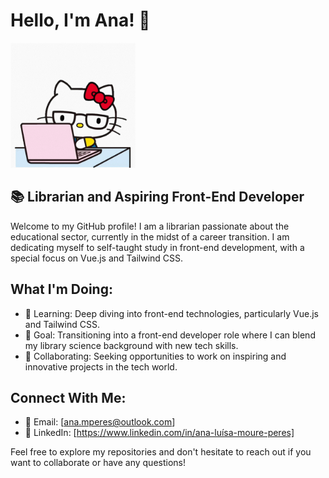 # Hello, I'm Ana! 👋

<img src="https://github.com/anamoure/anamoure/blob/main/typing-hello-kitty.gif" alt="hello kitty" width="200"/>

## 📚 Librarian and Aspiring Front-End Developer
Welcome to my GitHub profile! I am a librarian passionate about the educational sector, currently in the midst of a career transition. I am dedicating myself to self-taught study in front-end development, with a special focus on Vue.js and Tailwind CSS.

## What I'm Doing:
- 🌱 Learning: Deep diving into front-end technologies, particularly Vue.js and Tailwind CSS.
- 🎯 Goal: Transitioning into a front-end developer role where I can blend my library science background with new tech skills.
- 🤝 Collaborating: Seeking opportunities to work on inspiring and innovative projects in the tech world.

## Connect With Me:
- 📧 Email: [ana.mperes@outlook.com]
- 🔗 LinkedIn: [https://www.linkedin.com/in/ana-luísa-moure-peres]

Feel free to explore my repositories and don't hesitate to reach out if you want to collaborate or have any questions!
